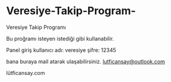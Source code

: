# Veresiye-Takip-Program-
Veresiye Takip Programı


Bu proğramı isteyen istediği gibi kullanabilir.

Panel giriş
kullanıcı adı: veresiye
şifre: 12345

bana buraya mail atarak ulaşabilirsiniz.
lutficansay@outlook.com

lütficansay.com
